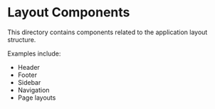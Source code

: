 # Layout Components

This directory contains components related to the application layout structure.

Examples include:
- Header
- Footer
- Sidebar
- Navigation
- Page layouts
